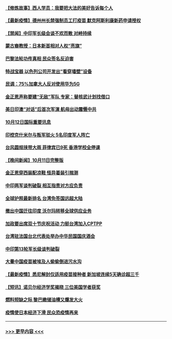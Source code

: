 #### [【修炼故事】西人学员：我要把大法的美好告诉每个人](../pages/prog202/a103241196.md?t=10130750) 
#### [【最新疫情】德州州长禁强制员工打疫苗 默克阿斯利康新药申请授权](../pages/prog202/a103241032.md?t=10130750) 
#### [【禁闻】中印军长级会谈不欢而散 对峙持续](../pages/prog202/a103240976.md?t=10130750) 
#### [蒙古裔教授：日本新首相对人权“亮旗”](../pages/prog202/a103240925.md?t=10130750) 
#### [巴黎法轮功传真相 民众签名反迫害](../pages/prog202/a103240817.md?t=10130750) 
#### [特战宝器 以色列公司开发出“看穿墙壁”设备](../pages/prog202/a103240851.md?t=10130750) 
#### [民调：75%加拿大人反对使用华为5G](../pages/prog202/a103240856.md?t=10130750) 
#### [金正恩声称要建“无敌”军队 专家：替核武计划找借口](../pages/prog202/a103240861.md?t=10130750) 
#### [美日印澳“对话”后首次军演 航母出动震慑中共](../pages/prog202/a103240757.md?t=10130750) 
#### [10月12日国际重要讯息](../pages/prog202/a103240722.md?t=10130750) 
#### [印控克什米尔与叛军驳火 5名印度军人阵亡](../pages/prog202/a103240637.md?t=10130750) 
#### [台风圆规挟带大雨 菲律宾已9死 香港学校全停课](../pages/prog202/a103240621.md?t=10130750) 
#### [【晚间新闻】10月11日完整版](../pages/prog202/a103240470.md?t=10130750) 
#### [金正恩穿西装配凉鞋 怪异着装引揣测](../pages/prog202/a103240443.md?t=10130750) 
#### [中印两军谈判破裂 相互指责对方应负责](../pages/prog202/a103240313.md?t=10130750) 
#### [全球护照最新排名 台湾免签国远超大陆](../pages/prog202/a103240261.md?t=10130750) 
#### [撤出中国迁往印度 沃尔玛转移全球供应业务](../pages/prog202/a103240225.md?t=10130750) 
#### [加政要出席双十节庆祝活动 力挺台湾加入CPTPP](../pages/prog202/a103240207.md?t=10130750) 
#### [台湾驻法国台北代表处举办中华民国国庆酒会](../pages/prog202/a103240212.md?t=10130750) 
#### [中印第13轮军长级谈判破裂](../pages/prog202/a103240201.md?t=10130750) 
#### [大量中国疫苗被埃及人偷偷倒进污水沟](../pages/prog202/a103240092.md?t=10130750) 
#### [【最新疫情】悉尼解封仅适用疫苗接种者 新加坡连续5天确诊超三千](../pages/prog202/a103240042.md?t=10130750) 
#### [【短讯】诺贝尔经济学奖揭晓  三位美国学者获奖](../pages/prog202/a103240025.md?t=10130750) 
#### [燃料短缺之际 黎巴嫩储油槽又爆发大火](../pages/prog202/a103239987.md?t=10130750) 
#### [疫情使日本经济下滑 民众恐疫情再来](../pages/prog202/a103239948.md?t=10130750) 

----
#### [ >>> 更早内容 <<< ](../indexes/prog202-earlier.md)
